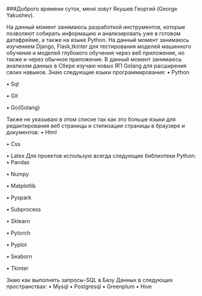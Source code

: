 ###Доброго времени суток, меня зовут Якушев Георгий (George Yakushev). 

На данный момент занимаюсь разработкой инструментов, которые позволяют собирать информацию и анализировать уже в готовом датафрейме, а также на языке Python.  На данный момент занимаюсь изучением Django, Flask,tkinter для тестирования моделей машинного обучения и моделей глубокого обучения через веб приложение, но также и через обычное приложение. В данный момент занимаюсь анализом данных в Сбере  изучаю новых ЯП Golang для расширения своих навыков.
Знаю следующие языки программирования:
•	Python

•	Sql

•	Git

•	Go(Golang)


Также не указываю в этом списке так как это больше языки для редактирования веб страницы и стилизации страницы в браузере и документов:
•	Html

•	Css


•	Latex
Для проектов использую всегда следующие библиотеки Python: 
•	Pandas 

•	Numpy 


•	Matplotlib

•	Pyspark


•	Subprocess

•	Sklearn

•	Pytorch

•	Pyplot


•	Seaborn

•	Tkinter


Знаю как выполнять запросы-SQL в Базу Данных в следующих пространствах: 
•	Mysql
•	Postgresql
•	Greenplum 
•	Hive

